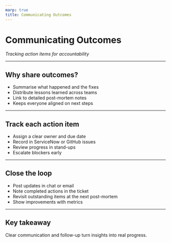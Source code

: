 ```yaml
---
marp: true
title: Communicating Outcomes
---
```


# Communicating Outcomes
*Tracking action items for accountability*

---

## Why share outcomes?
- Summarise what happened and the fixes
- Distribute lessons learned across teams
- Link to detailed post-mortem notes
- Keeps everyone aligned on next steps

---

## Track each action item
- Assign a clear owner and due date
- Record in ServiceNow or GitHub issues
- Review progress in stand-ups
- Escalate blockers early

---

## Close the loop
- Post updates in chat or email
- Note completed actions in the ticket
- Revisit outstanding items at the next post-mortem
- Show improvements with metrics

---

## Key takeaway
Clear communication and follow-up turn insights into real progress.
